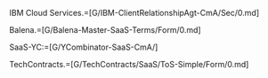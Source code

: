 IBM Cloud Services.=[G/IBM-ClientRelationshipAgt-CmA/Sec/0.md]

Balena.=[G/Balena-Master-SaaS-Terms/Form/0.md]

SaaS-YC:=[G/YCombinator-SaaS-CmA/]

TechContracts.=[G/TechContracts/SaaS/ToS-Simple/Form/0.md]

